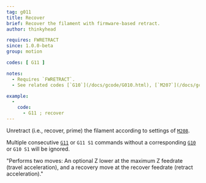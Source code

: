 ```yaml
---
tag: g011
title: Recover
brief: Recover the filament with firmware-based retract.
author: thinkyhead

requires: FWRETRACT
since: 1.0.0-beta
group: motion

codes: [ G11 ]

notes:
  - Requires `FWRETRACT`.
  - See related codes [`G10`](/docs/gcode/G010.html), [`M207`](/docs/gcode/M207.html), [`M208`](/docs/gcode/M208.html), and [`M209`](/docs/gcode/M209.html).

example:
  -
    code:
      - G11 ; recover
---
```


Unretract (i.e., recover, prime) the filament according to settings of [`M208`](/docs/gcode/M208.html).

Multiple consecutive [`G11`](/docs/gcode/G011.html) or `G11 S1` commands without a corresponding [`G10`](/docs/gcode/G010.html) or `G10 S1` will be ignored.

"Performs two moves: An optional Z lower at the maximum Z feedrate (travel acceleration), and a recovery move at the recover feedrate (retract acceleration)."

